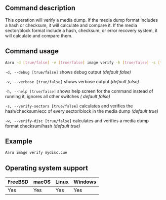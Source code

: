 ## Command description

This operation will verify a media dump. If the media dump format includes a hash or checksum, it will calculate and
compare it. If the media sector/block format include a hash, checksum, or error recovery system, it will calculate and
compare them.

## Command usage

```bash
Aaru -d [true/false] -v [true/false] image verify -h [true/false] -s [true/false] -w [true/false] 
```

<image-path>

```-d, --debug [true/false]``` shows debug output *(default false)*

```-v, --verbose [true/false]``` shows verbose output *(default false)*

```-h, --help [true/false]``` shows help screen for the command instead of running it, ignores all other switches *(
default false)*

```-s, --verify-sectors [true/false]``` calculates and verifies the hash/checksum/ecc of every sector/block in the media
dump *(default true)*

```-w, --verify-disc [true/false]``` calculates and verifies a media dump format checksum/hash *(default true)*

## Example

```bash
Aaru image verify mydisc.cue
```

## Operating system support

| FreeBSD | macOS | Linux | Windows |
| ------- | ----- | ----- | ------- |
| Yes     | Yes   | Yes   | Yes     |